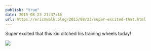 ```yaml
---
publish: "true"
date: 2015-08-23 21:37:16
url: https://ericmwalk.blog/2015/08/23/super-excited-that.html
---
```


Super excited that this kid ditched his training wheels today!

![](https://ericmwalk.blog/uploads/2022/3ea85f2b36.jpg)